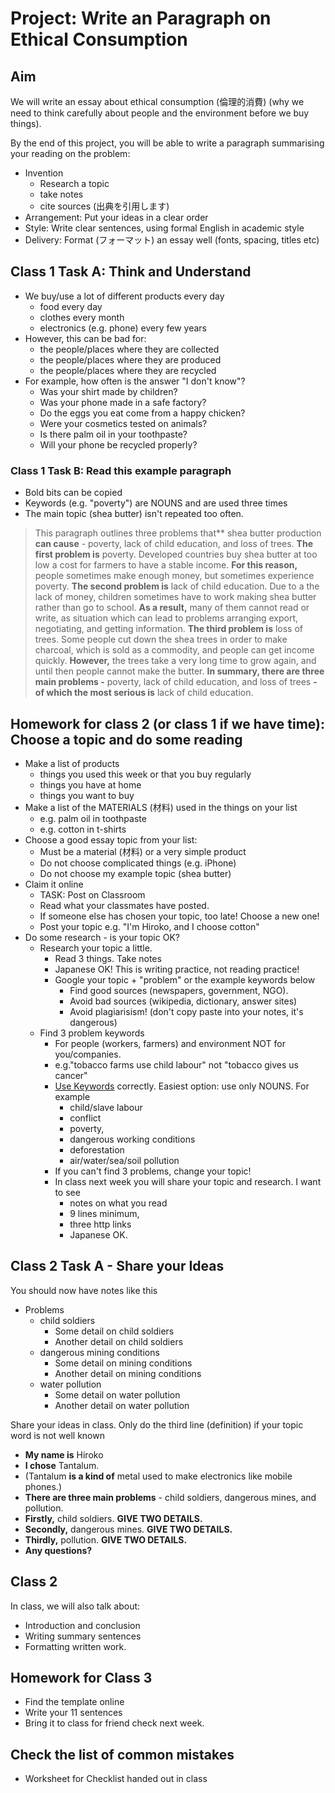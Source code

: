 # Project: Write an Paragraph on Ethical Consumption

## Aim 
We will write an essay about ethical consumption (倫理的消費) (why we need to think carefully about people and the environment before we buy things).

By the end of this project, you will be able to write a paragraph summarising your reading on the problem:

* Invention
    * Research a topic
    * take notes
    * cite sources (出典を引用します)
* Arrangement: Put your ideas in a clear order
* Style: Write clear sentences, using formal English in academic style 
* Delivery: Format (フォーマット) an essay well (fonts, spacing, titles etc)

## Class 1 Task A: Think and Understand
* We buy/use a lot of different products every day
    * food every day
    * clothes every month
    * electronics (e.g. phone) every few years
* However, this can be bad for:
    * the people/places where they are collected
    * the people/places where they are produced
    * the people/places where they are recycled
* For example, how often is the answer "I don't know"?
    * Was your shirt made by children?
    * Was your phone made in a safe factory? 
    * Do the eggs you eat come from a happy chicken?  
    * Were your cosmetics tested on animals?  
    * Is there palm oil in your toothpaste?  
    * Will your phone be recycled properly?

### Class 1 Task B: Read this example paragraph 
* Bold bits can be copied
* Keywords (e.g. "poverty") are NOUNS and are used three times 
* The main topic (shea butter) isn't repeated too often. 

> This paragraph outlines three problems that** shea butter production **can cause** - poverty, lack of child education, and loss of trees. **The first problem is** poverty. Developed countries buy shea butter at too low a cost for farmers to have a stable income. **For this reason,** people sometimes make enough money, but sometimes experience poverty. **The second problem is** lack of child education. Due to a the lack of money, children sometimes have to work making shea butter rather than go to school. **As a result,** many of them cannot read or write, as situation which can lead to problems arranging export, negotiating, and getting information. **The third problem is** loss of trees. Some people cut down the shea trees in order to make charcoal, which is sold as a commodity, and people can get income quickly. **However,** the trees take a very long time to grow again, and until then people cannot make the butter. **In summary, there are three main problems -** poverty, lack of child education, and loss of trees **- of which the most serious is** lack of child education. 

## Homework for class 2 (or class 1 if we have time): Choose a topic and do some reading
* Make a list of products  
    * things you used this week or that you buy regularly
    * things you have at home
    * things you want to buy
* Make a list of the MATERIALS (材料) used in the things on your list
    * e.g. palm oil in toothpaste
    * e.g. cotton in t-shirts
* Choose a good essay topic from your list:
    * Must be a material (材料) or a very simple product
    * Do not choose complicated things (e.g. iPhone)
    * Do not choose my example  topic (shea butter)
* Claim it online
    * TASK: Post on Classroom 
    * Read what your classmates have posted. 
    * If someone else has chosen your topic, too late! Choose a new one! 
    * Post your topic e.g. "I'm Hiroko, and I choose cotton"
* Do some research - is your topic OK? 
    * Research your topic a little. 
        * Read 3 things. Take notes
        * Japanese OK! This is writing practice, not reading practice!
        * Google your topic + "problem" or the example keywords below
            * Find good sources (newspapers, government, NGO). 
            * Avoid bad sources (wikipedia, dictionary, answer sites) 
            * Avoid plagiarisism! (don't copy paste into your notes, it's dangerous)
    * Find 3 problem keywords
        * For people (workers, farmers) and environment NOT for you/companies. 
        * e.g."tobacco farms use child labour" not "tobacco gives us cancer"
        * [Use Keywords](Style-UseKeywords) correctly. Easiest option: use only NOUNS. For example
            * child/slave labour
            * conflict
            * poverty, 
            * dangerous working conditions
            * deforestation
            * air/water/sea/soil pollution
        * If you can't find 3 problems,  change your topic! 
        * In class next week you will share your topic and research. I want to see
            * notes on what you read 
            * 9 lines minimum,  
            * three http links
            * Japanese OK. 


## Class 2 Task A - Share your Ideas 
You should now have notes like this

* Problems 
    * child soldiers 
        * Some detail on child soldiers
        * Another detail on child soldiers
    * dangerous mining conditions
        * Some detail on mining conditions
        * Another detail on mining conditions
    * water pollution
        * Some detail on water pollution
        * Another detail on water pollution

Share your ideas in class. Only do the third line (definition) if your topic word is not well known

* **My name is** Hiroko
* **I chose** Tantalum. 
* (Tantalum **is a kind of** metal used to make electronics like mobile phones.)
* **There are three main problems** - child soldiers, dangerous mines, and pollution.  
* **Firstly,** child soldiers. **GIVE TWO DETAILS.**
* **Secondly,** dangerous mines. **GIVE TWO DETAILS.**
* **Thirdly,** pollution. **GIVE TWO DETAILS.**
* **Any questions?**

## Class 2
In class, we will also talk about: 

* Introduction and conclusion
* Writing summary sentences
* Formatting written work. 


## Homework for Class 3
* Find the template online
* Write your 11 sentences
* Bring it to class for friend check next week. 

## Check the list of common mistakes 
* Worksheet for Checklist handed out in class
